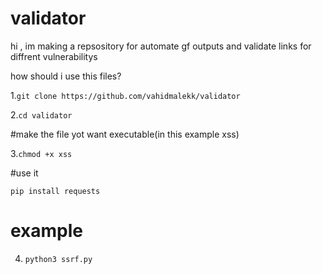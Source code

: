 # validator
hi , im making a repsository for  automate gf outputs and  validate links for diffrent vulnerabilitys

how  should i use this files? 

1.```git clone https://github.com/vahidmalekk/validator```

2.```cd validator```

#make the file yot want executable(in this example xss)

3.```chmod +x xss```

#use it

```pip install requests```


# example 

4. ```python3 ssrf.py```

